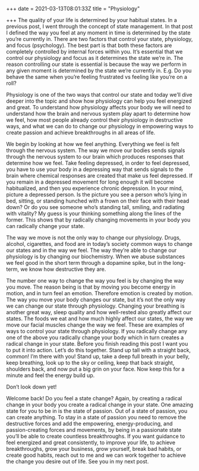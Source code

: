 +++
date = 2021-03-13T08:01:33Z
title = "Physiology"

+++
The quality of your life is determined by your habitual states. In a previous post, I went through the concept of state management. In that post I defined the way you feel at any moment in time is determined by the state you’re currently in. There are two factors that control your state, physiology, and focus (psychology). The best part is that both these factors are completely controlled by internal forces within you. It’s essential that we control our physiology and focus as it determines the state we’re in. The reason controlling our state is essential is because the way we perform in any given moment is determined by the state we’re currently in. E.g. Do you behave the same when you’re feeling frustrated vs feeling like you’re on a roll?

Physiology is one of the two ways that control our state and today we’ll dive deeper into the topic and show how physiology can help you feel energized and great. To understand how physiology affects your body we will need to understand how the brain and nervous system play apart to determine how we feel, how most people already control their physiology in destructive ways, and what we can do to change our physiology in empowering ways to create passion and achieve breakthroughs in all areas of life.

We begin by looking at how we feel anything. Everything we feel is felt through the nervous system. The way we move our bodies sends signals through the nervous system to our brain which produces responses that determine how we feel. Take feeling depressed, in order to feel depressed, you have to use your body in a depressing way that sends signals to the brain where chemical responses are created that make us feel depressed. If you remain in a depressed movement for long enough it will become habitualized, and then you experience chronic depression. In your mind, picture a depressed person. Is the picture you see a person who’s lying in bed, sitting, or standing hunched with a frown on their face with their head down? Or do you see someone who’s standing tall, smiling, and radiating with vitality? My guess is your thinking something along the lines of the former. This shows that by radically changing movements in your body you can radically change your state.

The way we move is not the only way to change our physiology. Drugs, alcohol, cigarettes, and food are in today’s society common ways to change our states and in the way we feel. The way they’re able to change our physiology is by changing our biochemistry. When we abuse substances we feel good in the short term through a dopamine spike, but in the long-term, we know how destructive they are.

The number one way to change the way you feel is by changing the way you move. The reason being is that by moving you become energy in motion, and in turn feel an emotion. Therefore emotion is created by motion. The way you move your body changes our state, but it’s not the only way we can change our state through physiology. Changing your breathing is another great way, sleep quality and how well-rested also greatly affect our states. The foods we eat and how much highly affect our states, the way we move our facial muscles change the way we feel. These are examples of ways to control your state through physiology. If you radically change any one of the above you radically change your body which in turn creates a radical change in your state. Before you finish reading this post I want you to put it into action. Let’s do this together. Stand up tall with a straight back, common! I’m there with you! Stand up, take a deep full breath in your belly, keep breathing, look up to the sky or ceiling, keep that back straight, shoulders back, and now put a big grin on your face. Now keep this for a minute and feel the energy build up.

Don’t look down yet!

Welcome back! Do you feel a state change? Again, by creating a radical change in your body you create a radical change in your state. One amazing state for you to be in is the state of passion. Out of a state of passion, you can create anything. To stay in a state of passion you need to remove the destructive forces and add the empowering, energy-producing, and passion-creating forces and movements, by being in a passionate state you’ll be able to create countless breakthroughs. If you want guidance to feel energized and great consistently, to improve your life, to achieve breakthroughs, grow your business, grow yourself, break bad habits, or create good habits, reach out to me and we can work together to achieve the change you desire out of life. See you in my next post.
